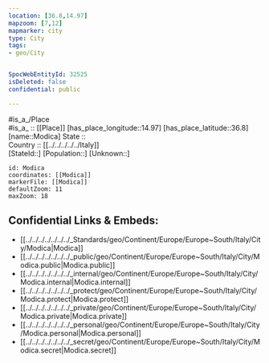 ```yaml
---
location: [36.8,14.97] 
mapzoom: [7,12] 
mapmarker: city 
type: City
tags:
- geo/City


SpocWebEntityId: 32525
isDeleted: false
confidential: public

---
```

#is_a_/Place  
#is_a_ :: [[Place]] 
[has_place_longitude::14.97] 
[has_place_latitude::36.8] 
[name::Modica] 
State ::  
Country :: [[../../../../../Italy]]  
[StateId::] 
[Population::] 
[Unknown::] 


```leaflet
id: Modica
coordinates: [[Modica]] 
markerFile: [[Modica]] 
defaultZoom: 11 
maxZoom: 18
```


## Confidential Links & Embeds: 
- [[../../../../../../../_Standards/geo/Continent/Europe/Europe~South/Italy/City/Modica|Modica]] 
- [[../../../../../../../_public/geo/Continent/Europe/Europe~South/Italy/City/Modica.public|Modica.public]] 
- [[../../../../../../../_internal/geo/Continent/Europe/Europe~South/Italy/City/Modica.internal|Modica.internal]] 
- [[../../../../../../../_protect/geo/Continent/Europe/Europe~South/Italy/City/Modica.protect|Modica.protect]] 
- [[../../../../../../../_private/geo/Continent/Europe/Europe~South/Italy/City/Modica.private|Modica.private]] 
- [[../../../../../../../_personal/geo/Continent/Europe/Europe~South/Italy/City/Modica.personal|Modica.personal]] 
- [[../../../../../../../_secret/geo/Continent/Europe/Europe~South/Italy/City/Modica.secret|Modica.secret]] 
